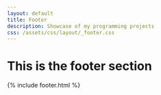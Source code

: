 ```yaml
---
layout: default
title: Footer
description: Showcase of my programming projects
css: /assets/css/layout/_footer.css
---
```


# This is the footer section

{% include footer.html %}
